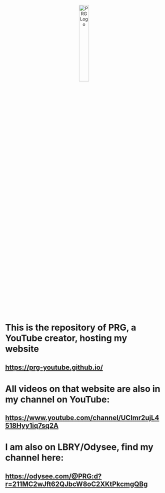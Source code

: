 <p align="center">
  <img alt="PRG Logo" width="25%" height="25%" src="https://user-images.githubusercontent.com/68601223/114038159-eb406080-9881-11eb-8c3c-63e879ba2191.png">
</p>

# This is the repository of PRG, a YouTube creator, hosting my website
## https://prg-youtube.github.io/

# All videos on that website are also in my channel on YouTube:
## https://www.youtube.com/channel/UCImr2ujL4518Hyy1iq7sq2A

# I am also on LBRY/Odysee, find my channel here:
## https://odysee.com/@PRG:d?r=211MC2wJft62QJbcW8oC2XKtPkcmgQBg
